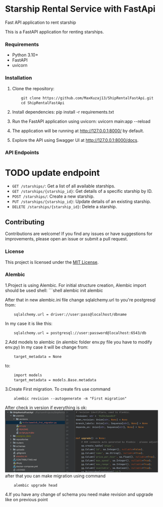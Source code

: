 # Starship Rental Service with FastApi
Fast API application to rent starship

This is a FastAPI application for renting starships.

### Requirements

- Python 3.10+
- FastAPI
- uvicorn

### Installation

1. Clone the repository:
    ```shell
        git clone https://github.com/MaxKuzaj13/ShipRentalFastApi.git
        cd ShipRentalFastApi
2. Install dependencies:
pip install -r requirements.txt
3. Run the FastAPI application using uvicorn:
uvicorn main:app --reload
4. The application will be running at http://127.0.0.1:8000/ by default.

5. Explore the API using Swagger UI at http://127.0.0.1:8000/docs.

### API Endpoints
# TODO update endpoint
- `GET /starships/`: Get a list of all available starships.
- `GET /starships/{starship_id}`: Get details of a specific starship by ID.
- `POST /starships/`: Create a new starship.
- `PUT /starships/{starship_id}`: Update details of an existing starship.
- `DELETE /starships/{starship_id}`: Delete a starship.

## Contributing

Contributions are welcome! If you find any issues or have suggestions for improvements, please open an issue or submit a pull request.

### License

This project is licensed under the [MIT License](LICENSE).


### Alembic
1.Project is using Alembic. For initial structure creation, Alembic import should be used shell:
    ```shell
        alembic init alembic

        
After that in new alembic.ini file change sqlalchemy.url to you're postgresql from:

        sqlalchemy.url = driver://user:pass@localhost/dbname

In my case it is like this:

        sqlalchemy.url = postgresql://user:password@localhost:6543/db

2.Add models to alembic (in alembic folder env.py file you have to modify env.py)
In my case it will be change from: 

        target_metadata = None

to:

        import models
        target_metadata = models.Base.metadata


3.Create First migration. To create firs use command


        alembic revision --autogenerate -m "First migration"

After check in version if everything is ok:
![img.png](img/img.png)
after that you can make migration using command
        
        alembic upgrade head

4.If you have any change of schema you need make revision and upgrade like on previous point 